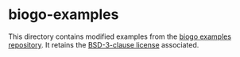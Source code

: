 # biogo-examples

This directory contains modified examples from the [biogo examples
repository](https://github.com/biogo/examples). It retains the [BSD-3-clause
license](./LICENSE) associated.
